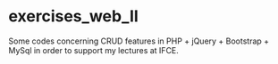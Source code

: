 # exercises_web_II
Some codes concerning CRUD features in PHP + jQuery + Bootstrap + MySql in order to support my lectures at IFCE.
